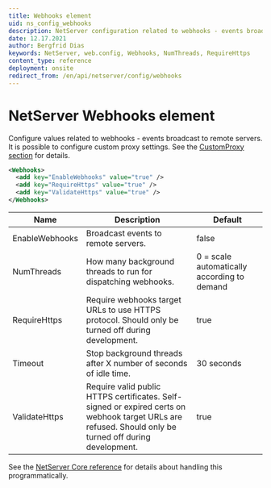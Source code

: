 ```yaml
---
title: Webhooks element
uid: ns_config_webhooks
description: NetServer configuration related to webhooks - events broadcast to remote servers.
date: 12.17.2021
author: Bergfrid Dias
keywords: NetServer, web.config, Webhooks, NumThreads, RequireHttps
content_type: reference
deployment: onsite
redirect_from: /en/api/netserver/config/webhooks
---
```


# NetServer Webhooks element

Configure values related to webhooks - events broadcast to remote servers. It is possible to configure custom proxy settings. See the [CustomProxy section][2] for details.

```XML
<Webhooks>
  <add key="EnableWebhooks" value="true" />
  <add key="RequireHttps" value="true" />
  <add key="ValidateHttps" value="true" />
</Webhooks>
```

| Name | Description | Default |
|---|---|---|
| EnableWebhooks | Broadcast events to remote servers. | false |
| NumThreads | How many background threads to run for dispatching webhooks. | 0 = scale automatically according to demand |
| RequireHttps | Require webhooks target URLs to use HTTPS protocol. Should only be turned off during development. | true |
| Timeout | Stop background threads after X number of seconds of idle time. | 30 seconds |
| ValidateHttps | Require valid public HTTPS certificates. Self-signed or expired certs on webhook target URLs are refused. Should only be turned off during development. | true |

See the [NetServer Core reference][1] for details about handling this programmatically.

<!-- Referenced links -->
[1]: <xref:SuperOffice.Configuration.ConfigFile.Webhooks>
[2]: customproxy.md
